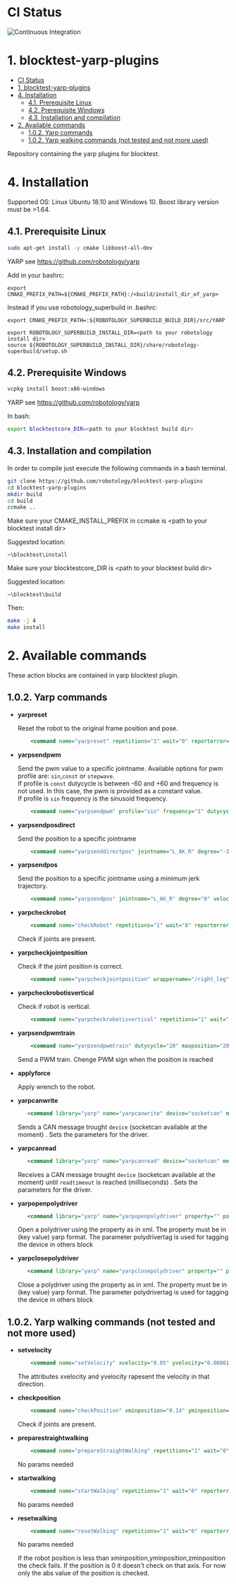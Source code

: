 # CI Status
![Continuous Integration](https://github.com/robotology/blocktest-yarp-plugins/workflows/Continuous%20Integration/badge.svg)

# 1. blocktest-yarp-plugins


- [CI Status](#ci-status)
- [1. blocktest-yarp-plugins](#1-blocktest-yarp-plugins)
- [4. Installation](#4-installation)
  - [4.1. Prerequisite Linux](#41-prerequisite-linux)
  - [4.2. Prerequisite Windows](#42-prerequisite-windows)
  - [4.3. Installation and compilation](#43-installation-and-compilation)
- [2. Available commands](#2-available-commands)
  - [1.0.2. Yarp commands](#102-yarp-commands)
  - [1.0.2. Yarp walking commands (not tested and not more used)](#102-yarp-walking-commands-not-tested-and-not-more-used)


Repository containing the yarp plugins for blocktest.


# 4. Installation

Supported OS: Linux Ubuntu 18.10 and Windows 10.
Boost library version must be >1.64.


## 4.1. Prerequisite Linux

```bash
sudo apt-get install -y cmake libboost-all-dev
```
YARP see https://github.com/robotology/yarp

Add in your bashrc:

```
export CMAKE_PREFIX_PATH=${CMAKE_PREFIX_PATH}:/<build/install_dir_of_yarp>
```
Instead if you use robotology_superbuild in .bashrc:
```
export CMAKE_PREFIX_PATH=:${ROBOTOLOGY_SUPERBUILD_BUILD_DIR}/src/YARP

export ROBOTOLOGY_SUPERBUILD_INSTALL_DIR=<path to your robotology install dir>
source ${ROBOTOLOGY_SUPERBUILD_INSTALL_DIR}/share/robotology-superbuild/setup.sh

```

## 4.2. Prerequisite Windows

```bash
vcpkg install boost:x86-windows
```
YARP see https://github.com/robotology/yarp

In bash:
```bash
export blocktestcore_DIR=<path to your blocktest build dir>
```

## 4.3. Installation and compilation

In order to compile just execute the following commands in a bash
terminal.
```bash
git clone https://github.com/robotology/blocktest-yarp-plugins     
cd blocktest-yarp-plugins
mkdir build
cd build
ccmake ..
```
Make sure your CMAKE_INSTALL_PREFIX in ccmake is \<path to your blocktest install dir\>

Suggested location:
```
~\blocktest\install
```

Make sure your blocktestcore_DIR is \<path to your blocktest build dir\>

Suggested location:
```
~\blocktest\build
```


Then:

```bash
make -j 4
make install
```

# 2. Available commands
These action blocks are contained in yarp blocktest plugin.

## 1.0.2. Yarp commands

-   **yarpreset**

    Reset the robot to the original frame position and pose.

    ```xml
        <command name="yarpreset" repetitions="1" wait="0" reporterror="true"/>
    ```

-   **yarpsendpwm**

    Send the pwm value to a specific jointname. Available options for pwm profile are: `sin`,`const` or `stepwave`.  
    If profile is `const` dutycycle is between -60 and +60 and frequency is not used. In this case, the pwm is provided as a constant value.   
    If profile is `sin` frequency is the sinusoid frequency. 

    ```xml
        <command name="yarpsendpwm" profile="sin" frequency="1" dutycycle="20" time="20" jointname="L_AK_R" repetitions="1" wait="0" reporterror="true"/>
    ```

-   **yarpsendposdirect**

    Send the position to a specific jointname

    ```xml
        <command name="yarpsenddirectpos" jointname="L_AK_R" degree="-30" repetitions="1" wait="0" reporterror="true"/>
    ```

-   **yarpsendpos**

    Send the position to a specific jointname using a minimum jerk trajectory.

    ```xml
        <command name="yarpsendpos" jointname="L_AK_R" degree="0" velocity="20" repetitions="1" wait="0" reporterror="true"/>
    ```

-   **yarpcheckrobot**

    ```xml
        <command name="checkRobot" repetitions="1" wait="0" reporterror="true"/>
    ```
    Check if joints are present.

-   **yarpcheckjointposition**

    Check if the joint position is correct.


    ```xml
        <command name="yarpcheckjointposition" wrappername="/right_leg" jointname="r_ankle_pitch" tolerance="1" expectedvalue="15" repetitions="1" wait="0" reporterror="true"/>
    ``` 

-   **yarpcheckrobotisvertical**

    Check if robot is vertical.

    ```xml
        <command name="yarpcheckrobotisvertical" repetitions="1" wait="0" reporterror="true"/>
    ``` 
-   **yarpsendpwmtrain**

    ```xml
        <command name="yarpsendpwmtrain" dutycycle="20" maxposition="20" minposition="-20" cycletime="10" cyclesleep="8" jointname="L_AK_R" repetitions="1" wait="0" reporterror="true"/>
    ```
    Send a PWM train. Chenge PWM sign when the position is reached

-   **applyforce**

    Apply wrench to the robot.

-   **yarpcanwrite**

    ```xml
       <command library="yarp" name="yarpcanwrite" device="socketcan" messageid="0x011" data="0x17 0x00 0x00 0x00 0x00 0x00 0x00 0x00" candevicenum="0" canmyaddress="0" cantxtimeout="500" canrxtimeout="500" repetitions="1" wait="0" reporterror="true"></command>
    ```
    Sends a CAN message trought ``device`` (socketcan available at the moment) . Sets the parameters for the driver.

-   **yarpcanread**

    ```xml
       <command library="yarp" name="yarpcanread" device="socketcan" messageid="0x011" checkdata="false" data="0xAA" candevicenum="0" canmyaddress="0" cantxtimeout="500" canrxtimeout="500" readtimeout="1000" repetitions="1" wait="0" reporterror="true"></command>
    ```
    Receives a CAN message trought ``device`` (socketcan available at the moment) until ``readtimeout`` is reached (milliseconds) . Sets the parameters for the driver. 

 -  **yarpopenpolydriver**

    ```xml
       <command library="yarp" name="yarpopenpolydriver" property="" polydrivertag="" repetitions="1" wait="0" reporterror="true"></command>
    ```
    Open a polydriver using the property as in xml. The property must be in (key value) yarp format. The parameter polydrivertag is used for tagging the device in others block

 -  **yarpclosepolydriver**

    ```xml
       <command library="yarp" name="yarpclosepolydriver" property="" polydrivertag="" repetitions="1" wait="0" reporterror="true"></command>
    ```
    Close a polydriver using the property as in xml. The property must be in (key value) yarp format. The parameter polydrivertag is used for tagging the device in others block


## 1.0.2. Yarp walking commands (not tested and not more used)


-   **setvelocity**

    ```xml
        <command name="setVelocity" xvelocity="0.05" yvelocity="0.00001" repetitions="1" wait="0" reporterror="true"/>
    ```

    The attributes xvelocity and yvelocity rapesent the velocity in that direction.



-   **checkposition**
    ```xml
        <command name="checkPosition" xminposition="0.14" yminposition="0.13" zminposition="0.15" repetitions="1" wait="0" reporterror="true"/>
    ```
    Check if joints are present.


-   **preparestraightwalking**

    ```xml
        <command name="prepareStraightWalking" repetitions="1" wait="0" reporterror="true"/>
    ```

    No params needed

-   **startwalking**

    ```xml
        <command name="startWalking" repetitions="1" wait="0" reporterror="true"/>
    ```

    No params needed

-   **resetwalking**

    ```xml
        <command name="resetWalking" repetitions="1" wait="0" reporterror="true"/>
    ```

    No params needed


    If the robot position is less than xminposition,yminposition,zminposition the check fails. If the position is 0 it doesn't check on that axis.
    For now only the abs value of the position is checked.

